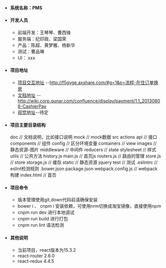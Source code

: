 - #### 系统名称：PMS
- #### 开发人员
  - 前端开发：王琴琴、曹西锋
  - 服务端：纪印政、梁国荣
  - 产品：陈超、黄梦雅、杨新华
  - 测试：曹品琳
  - UI： xxx
- #### 项目地址
  - [项目交互地址](http://f5gyge.axshare.com/#g=1&p=流程-在住订单换房) --http://f5gyge.axshare.com/#g=1&p=流程-在住订单换房
  - [文档地址](http://wiki.corp.qunar.com/confluence/display/payment/1.1_20130808-CashierPay) --http://wiki.corp.qunar.com/confluence/display/payment/1.1_20130808-CashierPay
  - [视觉地址](xxx)--待定
- #### 项目主要目录结构
    doc // 文档说明，比如接口说明
    mock // mock数据
    src
      actions
      api // 接口
      components // 组件
      config // 区分环境变量
      containers // view
      images // 静态资源-图片
      middleware // 中间件
      reducers // state
      stylesheet // 样式
      utils // 公共方法
      history.js
      main.js // 首页js
      routers.js // 路由的管理
      store.js // store
      storage.js // 缓存
    static // 静态资源
      jquery
    test // 测试
    .eslintrc // eslint检测规则
    .bower.json
    package.json
    webpack.config.js // webpack构建
    index.html // 首页
- #### 项目命令
  - 版本管理使用git,down代码前请确保安装
  - bower i 、 cnpm i 安装依赖，可使用nrm切换成淘宝镜像，直接使用npm
  - cnpm run dev 进行本地调试
  - cnpm run build 进行打包
  - cnpm run lint 语法检测
- #### 其他说明
  - 当前项目，react版本为15.3.2
  - react-router 2.6.0
  - react-redux 4.4.5 